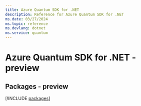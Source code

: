 ```yaml
---
title: Azure Quantum SDK for .NET
description: Reference for Azure Quantum SDK for .NET
ms.date: 03/27/2024
ms.topic: reference
ms.devlang: dotnet
ms.service: quantum
---
```

# Azure Quantum SDK for .NET - preview
## Packages - preview
[!INCLUDE [packages](quantum-index.md)]